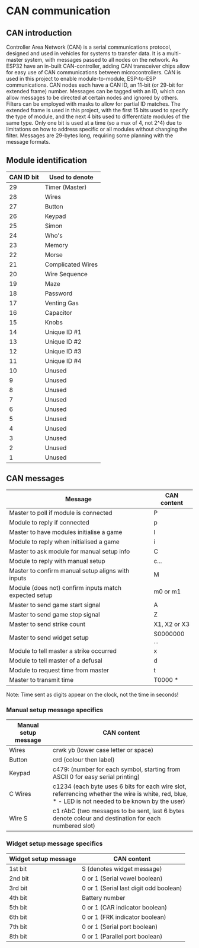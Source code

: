 # CAN communication

## CAN introduction
Controller Area Network (CAN) is a serial communications protocol, designed and used in vehicles for systems to transfer data. It is a multi-master system, with messages passed to all nodes on the network.
As ESP32 have an in-built CAN-controller, adding CAN transceiver chips allow for easy use of CAN communications between microcontrollers.
CAN is used in this project to enable module-to-module, ESP-to-ESP communications.
CAN nodes each have a CAN ID, an 11-bit (or 29-bit for extended frame) number. Messages can be tagged with an ID, which can allow messages to be directed at certain nodes and ignored by others. Filters can be employed with masks to allow for partial ID matches.
The extended frame is used in this project, with the first 15 bits used to specify the type of module, and the next 4 bits used to differentiate modules of the same type. Only one bit is used at a time (so a max of 4, not 2^4) due to limitations on how to address specific or all modules without changing the filter.
Messages are 29-bytes long, requiring some planning with the message formats.

## Module identification
CAN ID bit | Used to denote
------------ | -------------
29 | Timer (Master)
28 | Wires
27 | Button
26 | Keypad
25 | Simon
24 | Who's
23 | Memory
22 | Morse
21 | Complicated Wires
20 | Wire Sequence
19 | Maze
18 | Password
17 | Venting Gas
16 | Capacitor
15 | Knobs
14 | Unique ID #1
13 | Unique ID #2
12 | Unique ID #3
11 | Unique ID #4
10 | Unused
9 | Unused
8 | Unused
7 | Unused
6 | Unused
5 | Unused
4 | Unused
3 | Unused
2 | Unused
1 | Unused

## CAN messages

Message | CAN content
------------ | -------------
Master to poll if module is connected | P
Module to reply if connected | p
Master to have modules initialise a game | I
Module to reply when initialised a game | i
Master to ask module for manual setup info | C
Module to reply with manual setup | c...
Master to confirm manual setup aligns with inputs | M
Module (does not) confirm inputs match expected setup | m0 or m1
Master to send game start signal | A
Master to send game stop signal | Z
Master to send strike count | X1, X2 or X3
Master to send widget setup | S0000000 ...
Module to tell master a strike occurred | x
Module to tell master of a defusal | d
Module to request time from master | t
Master to transmit time | T0000 *

Note: Time sent as digits appear on the clock, not the time in seconds!
 
### Manual setup message specifics
 
Manual setup message | CAN content
------------ | -------------
Wires | crwk yb (lower case letter or space)
Button | crd (colour then label)
Keypad | c479: (number for each symbol, starting from ASCII 0 for easy serial printing)
C Wires | c1234 (each byte uses 6 bits for each wire slot, referrencing whether the wire is white, red, blue, * - LED is not needed to be known by the user)
Wire S | c1  rAbC (two messages to be sent, last 6 bytes denote colour and destination for each numbered slot)

### Widget setup message specifics

Widget setup message | CAN content
------------ | -------------
1st bit | S (denotes widget message)
2nd bit | 0 or 1 (Serial vowel boolean)
3rd bit | 0 or 1 (Serial last digit odd boolean)
4th bit | Battery number
5th bit | 0 or 1 (CAR indicator boolean)
6th bit | 0 or 1 (FRK indicator boolean)
7th bit | 0 or 1 (Serial port boolean)
8th bit | 0 or 1 (Parallel port boolean)